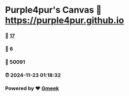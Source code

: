 # Purple4pur's Canvas :link: https://purple4pur.github.io 
### :page_facing_up: [17](https://purple4pur.github.io/tag.html) 
### :speech_balloon: 6 
### :hibiscus: 50091 
### :alarm_clock: 2024-11-23 01:18:32 
### Powered by :heart: [Gmeek](https://github.com/Meekdai/Gmeek)

